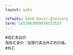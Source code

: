```yaml
---
layout: wiki

refwiki: bank-basic-glossary
term: 1457063689976153527
---
```


```
#现汇卖出价 
简称汇卖价：指银行卖出外汇的价格。
#外汇

```